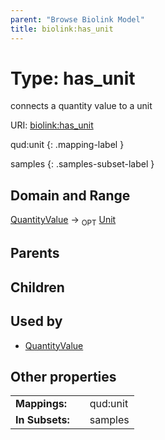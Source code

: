 ```yaml
---
parent: "Browse Biolink Model"
title: biolink:has_unit
---
```


# Type: has_unit


connects a quantity value to a unit

URI: [biolink:has_unit](https://w3id.org/biolink/vocab/has_unit)

qud:unit
{: .mapping-label }


samples
{: .samples-subset-label }


## Domain and Range

[QuantityValue](QuantityValue.md) ->  <sub>OPT</sub> [Unit](types/Unit.md)

## Parents


## Children


## Used by

 * [QuantityValue](QuantityValue.md)

## Other properties

|  |  |  |
| --- | --- | --- |
| **Mappings:** | | qud:unit |
| **In Subsets:** | | samples |

